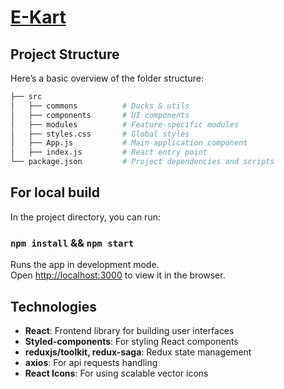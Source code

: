 
# [E-Kart](https://e-kart-cra.vercel.app/)

## Project Structure

Here’s a basic overview of the folder structure:

```bash
├── src
│   ├── commons          # Ducks & utils
│   ├── components       # UI components
│   ├── modules          # Feature-specific modules
│   ├── styles.css       # Global styles
│   ├── App.js           # Main application component
│   ├── index.js         # React entry point
└── package.json         # Project dependencies and scripts
```

## For local build

In the project directory, you can run:

### `npm install`  && `npm start` 

Runs the app in development mode.  
Open [http://localhost:3000](http://localhost:3000) to view it in the browser.

## Technologies

- **React**: Frontend library for building user interfaces
- **Styled-components**: For styling React components
- **reduxjs/toolkit, redux-saga**: Redux state management
- **axios**: For api requests handling 
- **React Icons**: For using scalable vector icons

